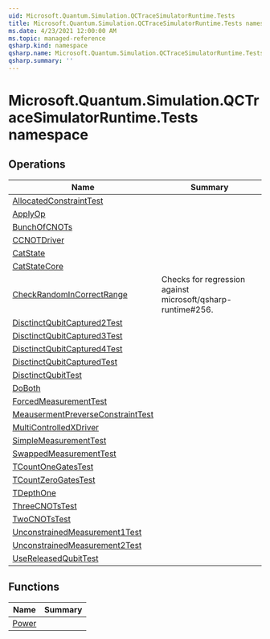 ```yaml
---
uid: Microsoft.Quantum.Simulation.QCTraceSimulatorRuntime.Tests
title: Microsoft.Quantum.Simulation.QCTraceSimulatorRuntime.Tests namespace
ms.date: 4/23/2021 12:00:00 AM
ms.topic: managed-reference
qsharp.kind: namespace
qsharp.name: Microsoft.Quantum.Simulation.QCTraceSimulatorRuntime.Tests
qsharp.summary: ''
---
```


# Microsoft.Quantum.Simulation.QCTraceSimulatorRuntime.Tests namespace




<!-- summaries -->

## Operations

| Name | Summary |
|------|---------|
|[AllocatedConstraintTest](xref:Microsoft.Quantum.Simulation.QCTraceSimulatorRuntime.Tests.AllocatedConstraintTest) | |
|[ApplyOp](xref:Microsoft.Quantum.Simulation.QCTraceSimulatorRuntime.Tests.ApplyOp) | |
|[BunchOfCNOTs](xref:Microsoft.Quantum.Simulation.QCTraceSimulatorRuntime.Tests.BunchOfCNOTs) | |
|[CCNOTDriver](xref:Microsoft.Quantum.Simulation.QCTraceSimulatorRuntime.Tests.CCNOTDriver) | |
|[CatState](xref:Microsoft.Quantum.Simulation.QCTraceSimulatorRuntime.Tests.CatState) | |
|[CatStateCore](xref:Microsoft.Quantum.Simulation.QCTraceSimulatorRuntime.Tests.CatStateCore) | |
|[CheckRandomInCorrectRange](xref:Microsoft.Quantum.Simulation.QCTraceSimulatorRuntime.Tests.CheckRandomInCorrectRange) |Checks for regression against microsoft/qsharp-runtime#256. |
|[DisctinctQubitCaptured2Test](xref:Microsoft.Quantum.Simulation.QCTraceSimulatorRuntime.Tests.DisctinctQubitCaptured2Test) | |
|[DisctinctQubitCaptured3Test](xref:Microsoft.Quantum.Simulation.QCTraceSimulatorRuntime.Tests.DisctinctQubitCaptured3Test) | |
|[DisctinctQubitCaptured4Test](xref:Microsoft.Quantum.Simulation.QCTraceSimulatorRuntime.Tests.DisctinctQubitCaptured4Test) | |
|[DisctinctQubitCapturedTest](xref:Microsoft.Quantum.Simulation.QCTraceSimulatorRuntime.Tests.DisctinctQubitCapturedTest) | |
|[DisctinctQubitTest](xref:Microsoft.Quantum.Simulation.QCTraceSimulatorRuntime.Tests.DisctinctQubitTest) | |
|[DoBoth](xref:Microsoft.Quantum.Simulation.QCTraceSimulatorRuntime.Tests.DoBoth) | |
|[ForcedMeasurementTest](xref:Microsoft.Quantum.Simulation.QCTraceSimulatorRuntime.Tests.ForcedMeasurementTest) | |
|[MeausermentPreverseConstraintTest](xref:Microsoft.Quantum.Simulation.QCTraceSimulatorRuntime.Tests.MeausermentPreverseConstraintTest) | |
|[MultiControlledXDriver](xref:Microsoft.Quantum.Simulation.QCTraceSimulatorRuntime.Tests.MultiControlledXDriver) | |
|[SimpleMeasurementTest](xref:Microsoft.Quantum.Simulation.QCTraceSimulatorRuntime.Tests.SimpleMeasurementTest) | |
|[SwappedMeasurementTest](xref:Microsoft.Quantum.Simulation.QCTraceSimulatorRuntime.Tests.SwappedMeasurementTest) | |
|[TCountOneGatesTest](xref:Microsoft.Quantum.Simulation.QCTraceSimulatorRuntime.Tests.TCountOneGatesTest) | |
|[TCountZeroGatesTest](xref:Microsoft.Quantum.Simulation.QCTraceSimulatorRuntime.Tests.TCountZeroGatesTest) | |
|[TDepthOne](xref:Microsoft.Quantum.Simulation.QCTraceSimulatorRuntime.Tests.TDepthOne) | |
|[ThreeCNOTsTest](xref:Microsoft.Quantum.Simulation.QCTraceSimulatorRuntime.Tests.ThreeCNOTsTest) | |
|[TwoCNOTsTest](xref:Microsoft.Quantum.Simulation.QCTraceSimulatorRuntime.Tests.TwoCNOTsTest) | |
|[UnconstrainedMeasurement1Test](xref:Microsoft.Quantum.Simulation.QCTraceSimulatorRuntime.Tests.UnconstrainedMeasurement1Test) | |
|[UnconstrainedMeasurement2Test](xref:Microsoft.Quantum.Simulation.QCTraceSimulatorRuntime.Tests.UnconstrainedMeasurement2Test) | |
|[UseReleasedQubitTest](xref:Microsoft.Quantum.Simulation.QCTraceSimulatorRuntime.Tests.UseReleasedQubitTest) | |

## Functions

| Name | Summary |
|------|---------|
|[Power](xref:Microsoft.Quantum.Simulation.QCTraceSimulatorRuntime.Tests.Power) | |

<!-- /summaries -->
